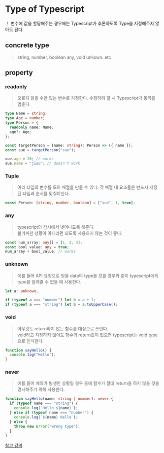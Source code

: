 # Type of Typescript

！ 변수에 값을 할당해주는 경우에는 Typescript가 추론하도록 Type을 지정해주지 않아도 된다.

## concrete type

> string, number, boolean any, void unkown..etc

## property

### readonly

> 오로지 읽을 수만 있는 변수로 지정한다. 수정하려 할 시 Typescript가 동작을 멈춘다.

```typescript
type Name = string;
type Age = number;
type Person = {
  readonly name: Name;
  age?: Age;
};

const targetPerson = (name: string): Person => ({ name });
const sue = targetPerson("sue");

sue.age = 26; // works
sue.name = "jisu"; // doesn't work
```

### Tuple

> 여러 타입의 변수를 모아 배열을 만들 수 있다. 각 배열 내 요소들은 반드시 지정된 타입과 순서를 맞춰야한다.

```typescript
const Person: [string, number, boolean] = ["sue", 1, true];
```

### any

> typescript의 감시에서 벗어나도록 해준다.  
> 불가피한 상황이 아니라면 되도록 사용하지 않는 것이 좋다.

```typescript
const num_array: any[] = [1, 2, 3];
const bool_value: any = true;
num_array + bool_value; // works
```

### unknown

> 예를 들어 API 요청으로 받을 data의 type을 모를 경우와 같이 typescript에게 type을 알려줄 수 없을 때 사용한다.

```typescript
let a: unknown;

if (typeof a === "number") let b = a + 1;
if (typeof a === "string") let b = a.toUpperCase();
```

### void

> 아무것도 return하지 않는 함수를 대상으로 쓰인다.  
> void라고 지정하지 않아도 함수의 return값이 없으면 typescript는 void type으로 인식한다.

```typescript
function sayHello() {
  console.log("Hello");
}
```

### never

> 예를 들어 예외가 발생한 상황일 경우 등에 함수가 절대 return을 하지 않을 것을 명시해주기 위해 사용한다.

```typescript
function sayHello(name: string | number): never {
  if (typeof name === "string") {
    console.log(`Hello ${name}`);
  } else if (typeof name === "number") {
    console.log(`${name} Hello`);
  } else {
    throw new Error("wrong type");
  }
}
```

[참고 강의](https://nomadcoders.co/typescript-for-beginners/lectures/3670)
